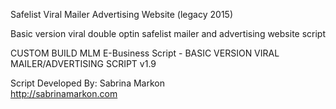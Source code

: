 Safelist Viral Mailer Advertising Website (legacy 2015)

Basic version viral double optin safelist mailer and advertising website script

CUSTOM BUILD MLM E-Business Script - BASIC VERSION VIRAL MAILER/ADVERTISING SCRIPT v1.9       		      

Script Developed By: Sabrina Markon 				      
http://sabrinamarkon.com
